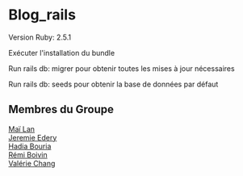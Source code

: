 # Blog_rails



Version Ruby: 2.5.1


Exécuter l'installation du bundle

Run rails db: migrer pour obtenir toutes les mises à jour nécessaires

Run rails db: seeds pour obtenir la base de données par défaut





## Membres du Groupe


<a href="https://github.com/Careless-Whisper">Maï Lan</a><br> 
<a href="https://github.com/jjeleven11">Jeremie Edery</a><br> 
<a href="https://github.com/Hadia22/">Hadia Bouria</a><br> 
<a href="https://github.com/R2D21">Rémi Boivin</a><br> 
<a href="https://github.com/bbpucca">Valérie Chang</a><br> 
